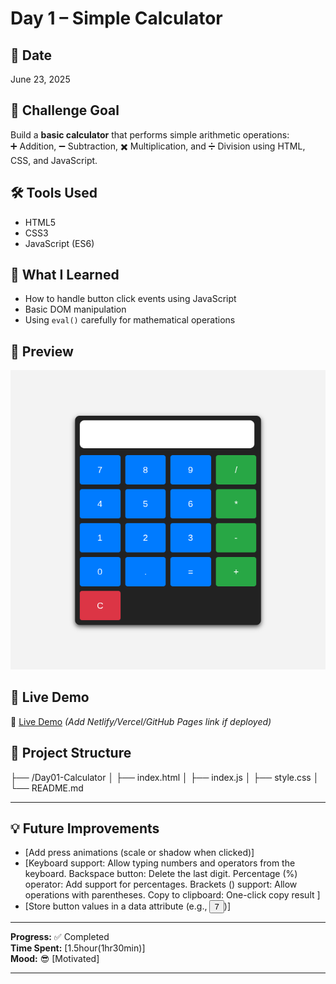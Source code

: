 # Day 1 – Simple Calculator

## 📅 Date
June 23, 2025

## 📌 Challenge Goal

Build a **basic calculator** that performs simple arithmetic operations:  
➕ Addition, ➖ Subtraction, ✖️ Multiplication, and ➗ Division using HTML, CSS, and JavaScript.

## 🛠️ Tools Used

- HTML5  
- CSS3  
- JavaScript (ES6)

## 🎯 What I Learned

- How to handle button click events using JavaScript
- Basic DOM manipulation
- Using `eval()` carefully for mathematical operations

## 📸 Preview

![Calculator Screenshot](./screenshot.png)  

## 🚀 Live Demo

🔗 [Live Demo](#) *(Add Netlify/Vercel/GitHub Pages link if deployed)*

## 📂 Project Structure
├── /Day01-Calculator
│ ├── index.html
│ ├── index.js
│ ├── style.css
│ └── README.md


---

## 💡 Future Improvements

- [Add press animations (scale or shadow when clicked)]
- [Keyboard support: Allow typing numbers and operators from the keyboard.
   Backspace button: Delete the last digit.
   Percentage (%) operator: Add support for percentages.
   Brackets () support: Allow operations with parentheses.
   Copy to clipboard: One-click copy result
  ]
- [Store button values in a data attribute (e.g., <button data-value="7">7</button>)]

---

**Progress:** ✅ Completed  
**Time Spent:** [1.5hour(1hr30min)]  
**Mood:** 😎 [Motivated]

---


